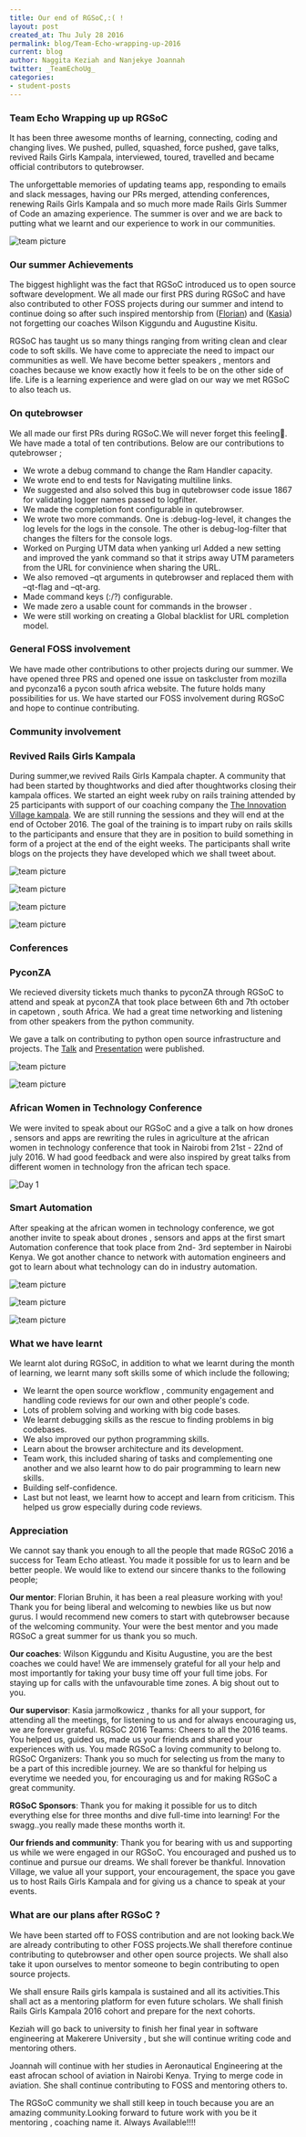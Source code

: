 ```yaml
---
title: Our end of RGSoC,:( !
layout: post
created_at: Thu July 28 2016
permalink: blog/Team-Echo-wrapping-up-2016
current: blog
author: Naggita Keziah and Nanjekye Joannah
twitter: _TeamEchoUg_
categories:
- student-posts
---
```


### Team Echo Wrapping up up RGSoC

It has  been three awesome  months of learning, connecting, coding and changing lives.
We pushed, pulled, squashed, force pushed, gave talks, revived Rails Girls Kampala, interviewed, toured, travelled and became official contributors to qutebrowser.

The unforgettable memories of  updating teams app, responding to emails and slack messages, having our PRs merged, attending conferences, renewing Rails Girls Kampala and so much more made Rails Girls Summer of Code an amazing  experience. The summer is over and we are back to putting what we learnt and our experience to work in our communities.

![team picture](/img/blog/2016/team_echo2.jpg)
<br />

### Our summer Achievements 

The biggest highlight was the fact that RGSoC introduced us to open source software development. We all made our first PRS during RGSoC and have also contributed to other FOSS projects during our summer and intend to continue doing so after such inspired mentorship from ([Florian](https://twitter.com/the_compiler)) and ([Kasia](https://twitter.com/_idengager)) not forgetting our coaches Wilson Kiggundu and Augustine Kisitu.

RGSoC has taught us so many things ranging from writing clean and clear code to soft skills. We have come to appreciate the need to impact our communities as well. We have become better  speakers , mentors and coaches because we know exactly how it feels to be on the other side of life. Life is a learning experience and were glad on our way we met RGSoC to also teach us.

### On qutebrowser

We all made our first PRs during RGSoC.We will never forget this feeling🙂. We have made a total of ten contributions. Below are our contributions to qutebrowser ;

- We wrote a debug command to change the Ram Handler capacity.
- We wrote end to end tests for Navigating multiline links.
- We suggested and also solved this bug in qutebrowser code issue 1867 for validating logger names passed to logfilter.
- We made the completion font configurable in qutebrowser.
- We wrote two more commands. One is :debug-log-level, it changes the log levels for the logs in the console. The other is debug-log-filter that changes the filters for the console logs.
- Worked on Purging UTM data when yanking url Added a new setting and improved the yank command so that it strips away UTM parameters from the URL for convinience when sharing the URL.
- We also removed –qt arguments in qutebrowser and replaced them with –qt-flag and –qt-arg.
- Made command keys (:/?) configurable.
- We made zero a usable count for commands in the browser .
- We were still working on creating a Global blacklist for URL completion model.

### General FOSS involvement

We have made other contributions to other projects during our summer. We have opened three PRS and opened one issue on taskcluster from mozilla and pyconza16 a pycon south africa website. The future holds many possibilities for us. We have started our FOSS involvement during RGSoC and hope to continue contributing.

### Community involvement

### Revived Rails Girls Kampala

During summer,we revived Rails Girls Kampala chapter. A community that had  been started by thoughtworks and died after thoughtworks closing their kampala offices. We started an eight week ruby on rails training attended by 25 participants with support of our coaching company the [The Innovation Village kampala](http://innovationvillage.co.ug/). We are still running the sessions and they will end at the end of October 2016. The goal of the training is to impart ruby on rails skills to the participants and ensure that they are in position to build something in form of a project at the end of the eight weeks. The participants shall write blogs on the projects they have developed which we shall tweet about.

![team picture](/img/blog/2016/rg1.jpg)
<br />

![team picture](/img/blog/2016/rg2.jpg)
<br />

![team picture](/img/blog/2016/rg3.jpg)
<br />

![team picture](/img/blog/2016/rg4.jpg)
<br />


### Conferences

### PyconZA

We recieved diversity tickets much thanks to pyconZA through RGSoC to attend and speak at pyconZA that took place between 6th and 7th october in capetown , south Africa. We had a great time networking and listening from other speakers from the python community.

We gave a talk on contributing to python open source infrastructure and projects. The [Talk](https://www.youtube.com/watch?v=y7SwS7hIb1o&feature=youtu.be) and [Presentation](https://speakerdeck.com/pyconza/contributing-to-python-open-source-infrastructure-and-projects-by-joannah-nanjekye/) were  published.

![team picture](/img/blog/2016/pyconza2.jpg)
<br />

![team picture](/img/blog/2016/pyconza1.jpg)
<br />

### African Women in Technology Conference

We were invited to speak about our RGSoC and a give a talk on how drones , sensors and apps are rewriting the  rules in agriculture at the african women in technology conference that took in Nairobi from 21st - 22nd of july 2016. W had good feedback and were also inspired by great talks from different women in technology fron the african tech space.

![Day 1](/img/blog/2016/presentation.jpg)


### Smart Automation

After speaking at the african women in technology conference, we got another invite to speak about drones , sensors and apps at the first smart Automation conference that took place from 2nd- 3rd september in Nairobi Kenya. We got another chance to network with automation engineers and got to learn about what technology can do in industry automation.

![team picture](/img/blog/2016/sa1.jpg)
<br />

![team picture](/img/blog/2016/sa2.jpg)
<br />

![team picture](/img/blog/2016/sa3.jpg)
<br />

### What we have learnt

We learnt alot during RGSoC, in addition to what we learnt during the month of learning, we learnt many soft skills some of which include the following;

- We learnt the open source workflow , community engagement and handling code reviews for our own and other people's code.
- Lots of problem solving and working with big code bases.
- We learnt debugging skills as the rescue to finding problems in big codebases.
- We also improved our python programming skills.
- Learn about the browser architecture and its development.
- Team work, this included sharing of tasks and complementing one another and we also learnt how to do pair programming to learn new skills.
- Building self-confidence.
- Last but not least, we learnt how to accept and learn from criticism. This helped us grow especially during code reviews.


### Appreciation

We cannot say thank you enough to all the people that made RGSoC 2016 a  success for Team Echo atleast. You made it possible for us to learn and be better people. We would like to extend our sincere thanks to the following people;

**Our mentor**: Florian Bruhin, it has been a real pleasure working with you! Thank you for being liberal and welcoming to newbies like us but now gurus. I would recommend new comers to start with qutebrowser because of the welcoming community. Your were the best mentor and you made RGSoC a great summer for us thank you so much.

**Our coaches**: Wilson Kiggundu and Kisitu Augustine, you are the best coaches we could have! We are immensely grateful for all your help and most importantly for taking your busy time off your full time jobs. For staying up for calls with the unfavourable time zones. A big shout out to you.

**Our supervisor**: Kasia jarmołkowicz , thanks for all your support, for attending all the meetings, for listening to us and for always encouraging us, we are forever grateful.
RGSoC 2016 Teams: Cheers to all the 2016 teams. You helped us, guided us, made us your friends and shared your experiences with us. You made RGSoC a loving community to belong to.
RGSoC Organizers: Thank you so much for selecting us from the many  to be a part of this incredible journey. We are so thankful for helping us everytime we needed you, for encouraging us and for making RGSoC a great community.

**RGSoC Sponsors**: Thank you for making it possible for us to ditch everything else for three months and dive full-time into learning! For the swagg..you really made these months worth it.

**Our friends and community**: Thank you for bearing with us and supporting us while we were engaged in our RGSoC. You encouraged and pushed us to continue and pursue our dreams. We shall forever be thankful. Innovation Village, we value all your support, your encouragement, the space you gave us to host Rails Girls Kampala and for giving us a chance to speak at your events. 

### What are our plans after RGSoC ?

We have been started off to FOSS contribution and are not looking back.We are already contributing to other FOSS projects.We shall therefore continue contributing to qutebrowser and other open source projects. We shall also take it upon ourselves to mentor someone to begin contributing to open source projects. 

We shall ensure Rails girls kampala is sustained and all its activities.This shall act as a mentoring platform for even future scholars. We shall  finish Rails Girls Kampala 2016 cohort and prepare for the next cohorts.

Keziah will go back to university to finish her final year in software engineering at Makerere University , but she will continue writing code and mentoring others.

Joannah will  continue with her studies in Aeronautical Engineering at the east afrocan school of aviation in Nairobi Kenya. Trying to merge code in aviation. She shall continue contributing to FOSS and mentoring others to.

The RGSoC community we shall still keep in touch because you are an amazing community.Looking forward to future work with you be it mentoring , coaching name it. Always Available!!!!






